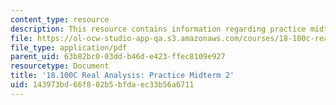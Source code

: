 ```yaml
---
content_type: resource
description: This resource contains information regarding practice midterm 2.
file: https://ol-ocw-studio-app-qa.s3.amazonaws.com/courses/18-100c-real-analysis-fall-2012/143973bd66f802b5bfdaec33b56a6711_MIT18_100CF12_mid2practice.pdf
file_type: application/pdf
parent_uid: 63b82bc0-03dd-b46d-e423-ffec8109e927
resourcetype: Document
title: '18.100C Real Analysis: Practice Midterm 2'
uid: 143973bd-66f8-02b5-bfda-ec33b56a6711
---
```

